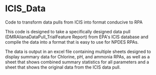 # ICIS_Data
Code to transform data pulls from ICIS into format conducive to RPA 

This code is designed to take a specifically designed data pull (DMRAlianaDataPull_TrialFeature Report) from EPA's ICIS database and compile the data into a format that is easy to use for NPDES RPAs. 

The data is output in an excel file containing multiple sheets designed to display summary data for Chlorine, pH, and ammonia RPAs, as well as a sheet that shows 
combined summary statistics for all parameters and a sheet that shows the original data from the ICIS data pull. 
